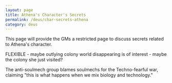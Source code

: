```yaml
---
layout: page
title: Athena's Character's Secrets
permalink: /deus/char-secrets-athena
category: deus
---
```

This page will provide the GMs a restricted page to discuss secrets related to Athena's character.

FLEXIBLE - maybe outlying colony world disappearing is of interest - maybe the colony she just visited?

The anti-soulmech group blames soulmechs for the Techno-fearful war, claiming &quot;this is what happens when we mix biology and technology.&quot;
